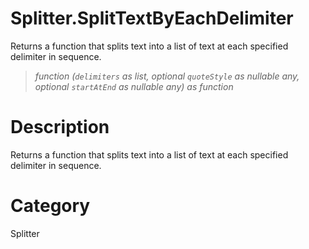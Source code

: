 # Splitter.SplitTextByEachDelimiter
Returns a function that splits text into a list of text at each specified delimiter in sequence.
> _function (<code>delimiters</code> as list, optional <code>quoteStyle</code> as nullable any, optional <code>startAtEnd</code> as nullable any) as function_

# Description 
Returns a function that splits text into a list of text at each specified delimiter in sequence.
# Category 
Splitter
